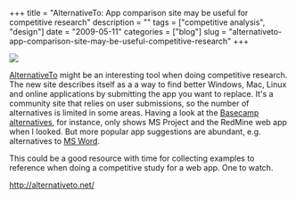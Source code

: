 +++
title = "AlternativeTo: App comparison site may be useful for competitive research"
description = ""
tags = ["competitive analysis", "design"]
date = "2009-05-11"
categories = ["blog"]
slug = "alternativeto-app-comparison-site-may-be-useful-competitive-research"
+++



  <div class="notebook-screenshot"><a href="http://alternativeto.net/"><img src="//konigi.com/media/bluga/wt4a083313cd9f9.jpg"/></a></div><p><a href="http://alternativeto.net/">AlternativeTo</a> might be an interesting tool when doing competitive research. The new site describes itself as a a way to find better Windows, Mac, Linux and online applications by submitting the app you want to replace. It's a community site that relies on user submissions, so the number of alternatives is limited in some areas. Having a look at the <a href="http://alternativeto.net/desktop/basecamp/">Basecamp alternatives</a>, for instance, only shows MS Project and the RedMine web app when I looked. But more popular app suggestions are abundant, e.g. alternatives to <a href="http://alternativeto.net/SearchResult.aspx?profile=software&amp;search=word">MS Word</a>. </p>
<p>This could be a good resource with time for collecting examples to reference when doing a competitive study for a web app. One to watch.</p>
    
  <a href="http://alternativeto.net/">http://alternativeto.net/</a>
